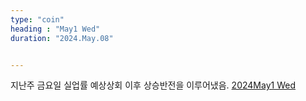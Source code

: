 ```yaml
---
type: "coin"
heading : "May1 Wed"
duration: "2024.May.08"


---
```

 

지난주 금요일 실업률 예상상회 이후 상승반전을 이루어냈음. 
[2024May1 Wed](/todo/images/Document2024May1-Wed.pdf)



